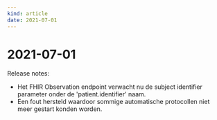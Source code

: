 ```yaml
---
kind: article
date: 2021-07-01
---
```


# 2021-07-01

Release notes:

* Het FHIR Observation endpoint verwacht nu de subject identifier parameter onder de 'patient.identifier' naam.
* Een fout hersteld waardoor sommige automatische protocollen niet meer gestart konden worden.
